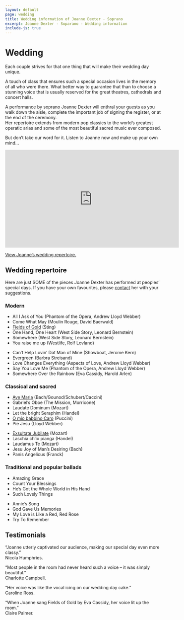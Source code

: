```yaml
---
layout: default
page: wedding
title: Wedding information of Joanne Dexter - Soprano
excerpt: Joanne Dexter - Soparano - Wedding information
include-js: true
---
```

<h1>Wedding</h1>
<p>Each couple strives for that one thing that will make their wedding day unique.</p>
<p>A touch of class that ensures such a special occasion lives in the memory of all who were there. What better way to guarantee that than to choose a stunning voice that is usually reserved for the great theatres, cathedrals and concert halls.</p>
<p>A performance by soprano Joanne Dexter will enthral your guests as you walk down the aisle, complete the important job of signing the register, or at the end of the ceremony.<br>
Her repertoire extends from modern pop classics to the world’s greatest operatic arias and some of the most beautiful sacred music ever composed.</p>
<p>But don&#8217;t take our word for it. Listen to Joanne now and make up your own mind&#8230;</p>
<p><iframe width="560" height="315" src="http://www.youtube-nocookie.com/embed/k0c6KyGxQ5s?rel=0" frameborder="0" allowfullscreen></iframe></p>
<p><a href="#modal" class="modal-open">View Joanne&#8217;s wedding repertoire.</a></p>
<div id="modal">
    <h2>Wedding repertoire</h2>
    <p>Here are just SOME of the pieces Joanne Dexter has performed at peoples&#8217; special days. If you have your own favourites, please <a href="../contact/">contact</a> her with your suggestions.</p>
    <div class="accordion">
    <h3>Modern</h3>
        <div>
            <ul>
                <li>All I Ask of You (Phantom of the Opera, Andrew Lloyd Webber)</li>
                <li>Come What May (Moulin Rouge, David Baerwald)</li>
                <li><a href="../audio#fields">Fields of Gold</a> (Sting)</li>
                <li>One Hand, One Heart (West Side Story, Leonard Bernstein)</li>
                <li>Somewhere (West Side Story, Leonard Bernstein)</li>
                <li>You raise me up (Westlife, Rolf Lovland)</li>
            </ul>
            <ul>
                <li>Can&#8217;t Help Lovin&#8217; Dat Man of Mine (Showboat, Jerome Kern)</li>
                <li>Evergreen (Barbra Streisand)</li>
                <li>Love Changes Everything (Aspects of Love, Andrew Lloyd Webber)</li>
                <li>Say You Love Me (Phantom of the Opera, Andrew Lloyd Webber)</li>
                <li>Somewhere Over the Rainbow (Eva Cassidy, Harold Arlen)</li>
            </ul>
        </div>
        <h3>Classical and sacred</h3>
        <div>
            <ul>
                <li><a href="../audio#avemaria">Ave Maria</a> (Bach/Gounod/Schubert/Caccini)</li>
                <li>Gabriel’s Oboe (The Mission, Morricone)</li>
                <li>Laudate Dominum (Mozart)</li>
                <li>Let the bright Seraphim (Handel)</li>
                <li><a href="../audio#omio">O mio babbino Caro</a> (Puccini)</li>
                <li>Pie Jesu (Lloyd Webber)</li>
            </ul>
            <ul>
                <li><a href="../audio#exsultate">Exsultate Jubilate</a> (Mozart)</li>
                <li>Laschia ch’io pianga (Handel)</li>
                <li>Laudamus Te (Mozart)</li>
                <li>Jesu Joy of Man&#8217;s Desiring (Bach)</li>
                <li>Panis Angelicus (Franck)</li>
            </ul>
        </div>
        <h3>Traditional and popular ballads</h3>
        <div>
            <ul>
                <li>Amazing Grace</li>
                <li>Count Your Blessings</li>
                <li>He&#8217;s Got the Whole World in His Hand</li>
                <li>Such Lovely Things</li>
            </ul>
            <ul>
                <li>Annie&#8217;s Song</li>
                <li>God Gave Us Memories</li>
                <li>My Love is Like a Red, Red Rose</li>
                <li>Try To Remember</li>
            </ul>
        </div>
    </div>
</div>
<h2>Testimonials</h2>
<p>&ldquo;Joanne utterly captivated our audience, making our special day even more classy.&rdquo;<br><span>Nicola Humphries.</span></p>
<p>&ldquo;Most people in the room had never heard such a voice – it was simply beautiful.&rdquo;<br><span>Charlotte Campbell.</span></p>
<p>&ldquo;Her voice was like the vocal icing on our wedding day cake.&rdquo;<br><span>Caroline Ross.</span></p>
<p>&ldquo;When Joanne sang Fields of Gold by Eva Cassidy, her voice lit up the room.&rdquo;<br><span>Claire Palmer.</span></p>

